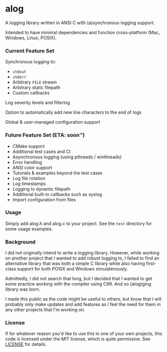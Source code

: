 # alog
A logging library written in ANSI C with (a)synchronous logging support.

Intended to have minimal dependencies and function cross-platform 
(Mac, Windows, Linux, POSIX).

### Current Feature Set
Synchronous logging to:
- `stdout`
- `stderr`
- Arbitrary `FILE` stream
- Arbitrary static filepath
- Custom callbacks

Log severity levels and filtering

Option to automatically add new line characters to the end of logs

Global & user-managed configuration support

### Future Feature Set (ETA: soon™)

- CMake support
- Additional test cases and CI
- Asynchronous logging (using pthreads / winthreads)
- Error handling
- ANSI color support
- Tutorials & examples beyond the test cases
- Log file rotation
- Log timestamps
- Logging to dynamic filepath
- Additional built-in callbacks such as syslog
- Import configuration from files

### Usage

Simply add alog.h and alog.c to your project. 
See the `test` directory for some usage examples.

### Background

I did not originally intend to write a logging library. However,
while working on another project that I wanted to add robust logging to, 
I failed to find an alternative library that was both a simple C library
while also having first-class support for both POSIX and Windows simulatenously.

Admittedly, I did not search that long, but I decided that I
wanted to get some practice working with the compiler using C89. And so 
(alog)ging library was born.

I made this public as the code might be useful to others, but know that I will
probably only make updates and add features as I feel the need for them in any
other projects that I'm working on.

### License

If for whatever reason you'd like to use this in one of your own projects,
this code is licensed under the MIT license, which is quite permissive. See
[LICENSE](LICENSE) for details. 